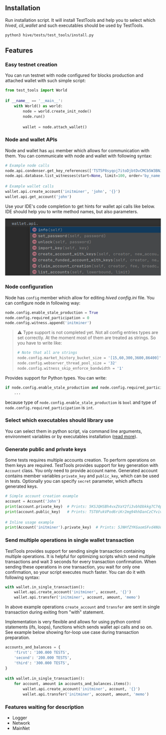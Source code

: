 ## Installation

Run installation script. It will install TestTools and help you to select which _hived_, _cli_wallet_ and such executables should be used by TestTools.
```bash
python3 hive/tests/test_tools/install.py
```

## Features

### Easy testnet creation
You can run testnet with node configured for blocks production and attached wallet with such simple script:
```python
from test_tools import World

if __name__ == '__main__':
    with World() as world:
        node = world.create_init_node()
        node.run()

        wallet = node.attach_wallet()
```

### Node and wallet APIs
Node and wallet has `api` member which allows for communication with them. You can communicate with node and wallet with following syntax:
```python
# Example node calls
node.api.condenser.get_key_references(['TST5P8syqoj7itoDjbtDvCMCb5W3BNJtUjws9v7TDNZKqBLmp3pQW'])
node.api.database.list_witnesses(start=None, limit=100, order='by_name')

# Example wallet calls
wallet.api.create_account('initminer', 'john', '{}')
wallet.api.get_account('john')
```

Use your IDE's code completion to get hints for wallet api calls like below. IDE should help you to write method names, but also parameters.

![Wallet api code completion example](./documentation/wallet_code_completion.png)

### Node configuration
Node has `config` member which allow for editing _hived_ _config.ini_ file. You can configure node in following way:
```python
node.config.enable_stale_production = True
node.config.required_participation = 0
node.config.witness.append('initminer')
```

> :warning: Type support is not completed yet. Not all config entries types are set correctly. At the moment most of them are treated as strings. So you have to write like:
> ```python
> # Note that all are strings
> node.config.market_history_bucket_size = '[15,60,300,3600,86400]'
> node.config.webserver_thread_pool_size = '32'
> node.config.witness_skip_enforce_bandwidth = '1'
> ```

Provides support for Python types. You can write:
```python
if node.config.enable_stale_production and node.config.required_participation < 20:
    ...
```
because type of `node.config.enable_stale_production` is `bool` and type of `node.config.required_participation` is `int`.

### Select which executables should library use
You can select them in python script, via command line arguments, environment variables or by executables installation ([read more](documentation/paths_to_executables.md)).

### Generate public and private keys
Some tests requires multiple accounts creation. To perform operations on them keys are required. TestTools provides support for key generation with `Account` class. You only need to provide account name. Generated account contains member variables `private_key` and `public_key`, which can be used in tests. Optionally you can specify `secret` parameter, which affects generated keys.
```python
# Simple account creation example
account = Account('John')
print(account.private_key)  # Prints: 5KSJQHSBh4vxZVaY2fi3vbhDbkkg7C74pE4S3bigEQyct2RqMDf
print(account.public_key)   # Prints: TST8FukVPod6riKr2mg94hhDanCzCYvivJtPdpcUVnEChaJ5N9QbC

# Inline usage example
print(Account('initminer').private_key)  # Prints: 5JNHfZYKGaomSFvd4NUdQ9qMcEAC43kujbfjueTHpVapX1Kzq2n
```

### Send multiple operations in single wallet transaction
TestTools provides support for sending single transaction containing multiple operations. It is helpful for optimizing scripts which send multiple transactions and wait 3 seconds for every transaction confirmation. When sending these operations in one transaction, you wait for only one confirmation, so your script executes much faster. You can do it with following syntax:
```python
with wallet.in_single_transaction():
    wallet.api.create_account('initminer', account, '{}')
    wallet.api.transfer('initminer', account, amount, 'memo')
```
In above example operations `create_account` and `transfer` are sent in single transaction during exiting from "with" statement.

Implementation is very flexible and allows for using python control statements (ifs, loops), functions which sends wallet api calls and so on. See example below showing for-loop use case during transaction preparation.
```python
accounts_and_balances = {
    'first': '100.000 TESTS',
    'second': '200.000 TESTS',
    'third': '300.000 TESTS',
}

with wallet.in_single_transaction():
    for account, amount in accounts_and_balances.items():
        wallet.api.create_account('initminer', account, '{}')
        wallet.api.transfer('initminer', account, amount, 'memo')
```

### Features waiting for description
- Logger
- Network
- MainNet
